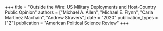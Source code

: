 +++
title = "Outside the Wire: US Military Deployments and Host-Country Public Opinion"
authors = ["Michael A. Allen", "Michael E. Flynn", "Carla Martinez Machain", "Andrew Stravers"]
date = "2020"
publication_types = ["2"]
publication = "American Political Science Review"
+++
